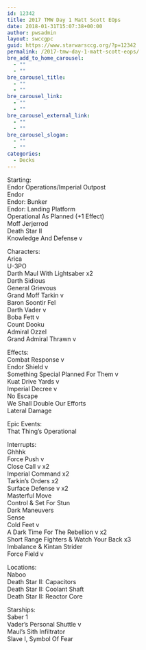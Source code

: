 ```yaml
---
id: 12342
title: 2017 TMW Day 1 Matt Scott EOps
date: 2018-01-31T15:07:38+00:00
author: pwsadmin
layout: swccgpc
guid: https://www.starwarsccg.org/?p=12342
permalink: /2017-tmw-day-1-matt-scott-eops/
bre_add_to_home_carousel:
  - ""
  - ""
bre_carousel_title:
  - ""
  - ""
bre_carousel_link:
  - ""
  - ""
bre_carousel_external_link:
  - ""
  - ""
bre_carousel_slogan:
  - ""
  - ""
categories:
  - Decks
---
```

Starting:  
Endor Operations/Imperial Outpost  
Endor  
Endor: Bunker  
Endor: Landing Platform  
Operational As Planned (+1 Effect)  
Moff Jerjerrod  
Death Star II  
Knowledge And Defense v

Characters:  
Arica  
U-3PO  
Darth Maul With Lightsaber x2  
Darth Sidious  
General Grievous  
Grand Moff Tarkin v  
Baron Soontir Fel  
Darth Vader v  
Boba Fett v  
Count Dooku  
Admiral Ozzel  
Grand Admiral Thrawn v

Effects:  
Combat Response v  
Endor Shield v  
Something Special Planned For Them v  
Kuat Drive Yards v  
Imperial Decree v  
No Escape  
We Shall Double Our Efforts  
Lateral Damage

Epic Events:  
That Thing’s Operational

Interrupts:  
Ghhhk  
Force Push v  
Close Call v x2  
Imperial Command x2  
Tarkin’s Orders x2  
Surface Defense v x2  
Masterful Move  
Control & Set For Stun  
Dark Maneuvers  
Sense  
Cold Feet v  
A Dark Time For The Rebellion v x2  
Short Range Fighters & Watch Your Back x3  
Imbalance & Kintan Strider  
Force Field v

Locations:  
Naboo  
Death Star II: Capacitors  
Death Star II: Coolant Shaft  
Death Star II: Reactor Core

Starships:  
Saber 1  
Vader’s Personal Shuttle v  
Maul’s Sith Infiltrator  
Slave I, Symbol Of Fear
